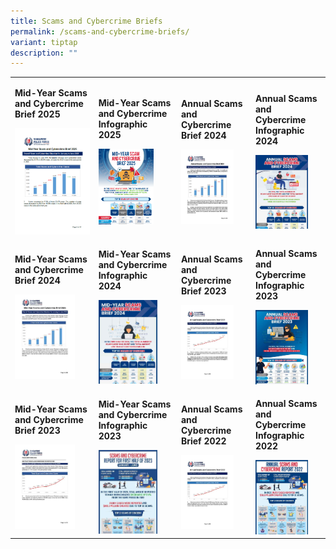 ```yaml
---
title: Scams and Cybercrime Briefs
permalink: /scams-and-cybercrime-briefs/
variant: tiptap
description: ""
---
```

<table style="minWidth: 100px">
<colgroup>
<col>
<col>
<col>
<col>
</colgroup>
<tbody>
<tr>
<td rowspan="1" colspan="1">
<p><strong>Mid-Year Scams and Cybercrime Brief 2025</strong>
</p>
<div class="isomer-image-wrapper">
<img style="width: 100%" height="auto" width="100%" alt="" src="/images/2025_mscb.png">
</div>
</td>
<td rowspan="1" colspan="1">
<p><strong>Mid-Year Scams and Cybercrime Infographic 2025</strong>
</p><a class="isomer-image-wrapper" href="/files/Scams%20and%20Cybercrime%20Briefs/2025_Infographic_for_MYSCB_2025.pdf"><img style="width: 75%;" height="auto" width="100%" alt="" src="/images/2025_mscb_info.png"></a>
</td>
<td rowspan="1" colspan="1">
<p><strong>Annual Scams and Cybercrime Brief 2024</strong>
</p><a class="isomer-image-wrapper" href="/files/Scams%20and%20Cybercrime%20Briefs/2024_annual_scams_and_cybercrime_brief.pdf"><img style="width: 80%;" height="auto" width="100%" alt="" src="/images/Scams and Cybercrime Briefs/2024_Annual_SCC_Brief.jpg"></a>
</td>
<td rowspan="1" colspan="1">
<p><strong>Annual Scams and Cybercrime Infographic 2024</strong>
</p><a class="isomer-image-wrapper" href="/files/Scams%20and%20Cybercrime%20Briefs/2024_annual_scams_and_cybercrime_brief_infographic.pdf"><img style="width: 80%;" height="auto" width="100%" alt="" src="/images/Scams and Cybercrime Briefs/2024_Annual_SCC_Infographic.jpg"></a>
</td>
</tr>
<tr>
<td rowspan="1" colspan="1">
<p><strong>Mid-Year Scams and Cybercrime Brief 2024</strong>
</p><a class="isomer-image-wrapper" href="/files/Scams%20and%20Cybercrime%20Briefs/2024_mid_year_scams_and_cybercrime_brief.pdf"><img style="width: 80%;" height="auto" width="100%" alt="" src="/images/Scams and Cybercrime Briefs/2024_Mid_Year_SCC_Brief.jpg"></a>
</td>
<td rowspan="1" colspan="1">
<p><strong>Mid-Year Scams and Cybercrime Infographic 2024</strong>
</p><a class="isomer-image-wrapper" href="/files/Scams%20and%20Cybercrime%20Briefs/2024_mid_year_scams_and_cybercrime_brief_infographic.pdf"><img style="width: 80%;" height="auto" width="100%" alt="" src="/images/Scams and Cybercrime Briefs/2024_Mid_Year_SCC_Infographic.jpg"></a>
</td>
<td rowspan="1" colspan="1">
<p><strong>Annual Scams and Cybercrime Brief 2023</strong>
</p><a class="isomer-image-wrapper" href="/files/Scams%20and%20Cybercrime%20Briefs/2023_annual_scams_and_cybercrime_brief.pdf"><img style="width: 80%;" height="auto" width="100%" alt="" src="/images/Scams and Cybercrime Briefs/2023_Annual_SCC_Brief.jpg"></a>
</td>
<td rowspan="1" colspan="1">
<p><strong>Annual Scams and Cybercrime Infographic 2023</strong>
</p><a class="isomer-image-wrapper" href="/files/Scams%20and%20Cybercrime%20Briefs/2023_annual_scams_and_cybercrime_brief_infographic.pdf"><img style="width: 80%;" height="auto" width="100%" alt="" src="/images/Scams and Cybercrime Briefs/2023_Annual_SCC_Infographic.jpg"></a>
</td>
</tr>
<tr>
<td rowspan="1" colspan="1">
<p><strong>Mid-Year Scams and Cybercrime Brief 2023</strong>
</p><a class="isomer-image-wrapper" href="/files/Scams%20and%20Cybercrime%20Briefs/2023_mid_year_scams_and_cybercrime_brief.pdf"><img style="width: 80%;" height="auto" width="100%" alt="" src="/images/Scams and Cybercrime Briefs/2023_Mid_Year_SCC_Brief.jpg"></a>
</td>
<td rowspan="1" colspan="1">
<p><strong>Mid-Year Scams and Cybercrime Infographic 2023</strong>
</p><a class="isomer-image-wrapper" href="/files/Scams%20and%20Cybercrime%20Briefs/2023_mid_year_scams_and_cybercrime_brief_infographic.pdf"><img style="width: 80%;" height="auto" width="100%" alt="" src="/images/Scams and Cybercrime Briefs/2023_Mid_Year_SCC_Infographic.jpg"></a>
</td>
<td rowspan="1" colspan="1">
<p><strong>Annual Scams and Cybercrime Brief 2022</strong>
</p><a class="isomer-image-wrapper" href="/files/Scams%20and%20Cybercrime%20Briefs/2022_annual_scams_and_cybercrime_brief.pdf"><img style="width: 80%;" height="auto" width="100%" alt="" src="/images/Scams and Cybercrime Briefs/2022_Annual_SCC_Brief.jpg"></a>
</td>
<td rowspan="1" colspan="1">
<p><strong>Annual Scams and Cybercrime Infographic 2022</strong>
</p><a class="isomer-image-wrapper" href="/files/Scams%20and%20Cybercrime%20Briefs/2022_annual_scams_and_cybercrime_brief_infographic.pdf"><img style="width: 80%;" height="auto" width="100%" alt="" src="/images/Scams and Cybercrime Briefs/2022_Annual_SCC_Infographic.jpg"></a>
</td>
</tr>
</tbody>
</table>
<p></p>
<p></p>